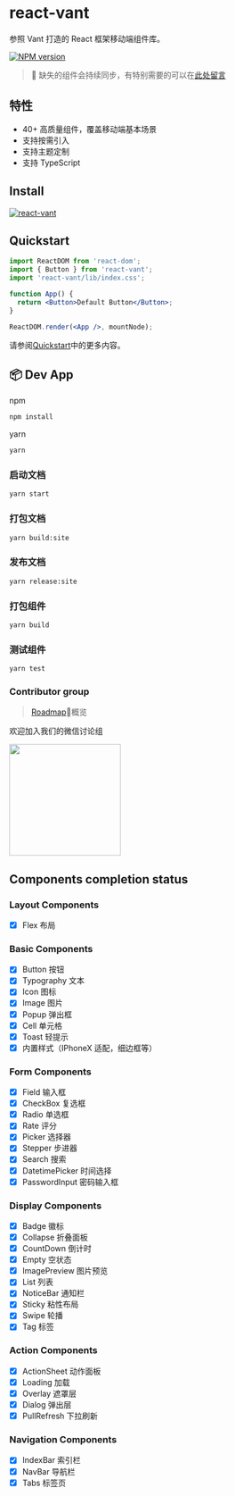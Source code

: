 # react-vant

参照 Vant 打造的 React 框架移动端组件库。

[![NPM version][npm-image]][npm-url] 

[npm-image]: http://img.shields.io/npm/v/react-vant.svg?style=flat-square
[npm-url]: http://npmjs.org/package/react-vant

> 👼 缺失的组件会持续同步，有特别需要的可以在[此处留言](https://github.com/3lang3/react-vant/issues/5)

## 特性

- 40+ 高质量组件，覆盖移动端基本场景
- 支持按需引入
- 支持主题定制
- 支持 TypeScript

## Install

[![react-vant](https://nodei.co/npm/react-vant.png)](https://npmjs.org/package/react-vant)

## Quickstart

```jsx
import ReactDOM from 'react-dom';
import { Button } from 'react-vant';
import 'react-vant/lib/index.css';

function App() {
  return <Button>Default Button</Button>;
}

ReactDOM.render(<App />, mountNode);
```

请参阅[Quickstart](https://3lang3.github.io/react-vant/#/zh-CN/)中的更多内容。

## 📦 Dev App

npm

```bash
npm install
```

yarn

```bash
yarn
```

### 启动文档

```bash
yarn start
```

### 打包文档

```bash
yarn build:site
```

### 发布文档

```bash
yarn release:site
```

### 打包组件

```bash
yarn build
```

### 测试组件

```bash
yarn test
```

### Contributor group

> [Roadmap](https://github.com/3lang3/react-vant/discussions/16)概览

欢迎加入我们的微信讨论组

<img src="https://user-images.githubusercontent.com/7098719/130221473-851855c7-1429-4a36-838d-4f7f95a48418.jpg" width="200">

## Components completion status

### Layout Components

- [x] Flex 布局

### Basic Components

- [x] Button 按钮
- [x] Typography 文本
- [x] Icon 图标
- [x] Image 图片
- [x] Popup 弹出框
- [x] Cell 单元格
- [x] Toast 轻提示
- [x] 内置样式（IPhoneX 适配，细边框等）

### Form Components

- [x] Field 输入框
- [x] CheckBox 复选框
- [x] Radio 单选框
- [x] Rate 评分
- [x] Picker 选择器
- [x] Stepper 步进器
- [x] Search 搜索
- [x] DatetimePicker 时间选择
- [x] PasswordInput 密码输入框

### Display Components

- [x] Badge 徽标
- [x] Collapse 折叠面板
- [x] CountDown 倒计时
- [x] Empty 空状态
- [x] ImagePreview 图片预览
- [x] List 列表
- [x] NoticeBar 通知栏
- [x] Sticky 粘性布局
- [x] Swipe 轮播
- [x] Tag 标签

### Action Components

- [x] ActionSheet 动作面板
- [x] Loading 加载
- [x] Overlay 遮罩层
- [x] Dialog 弹出层
- [x] PullRefresh 下拉刷新

### Navigation Components

- [x] IndexBar 索引栏
- [x] NavBar 导航栏
- [x] Tabs 标签页
